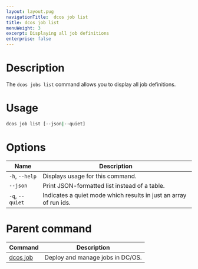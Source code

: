 ```yaml
---
layout: layout.pug
navigationTitle:  dcos job list
title: dcos job list
menuWeight: 3
excerpt: Displaying all job definitions
enterprise: false
---
```



# Description
The `dcos jobs list` command allows you to display all job definitions.

# Usage

```bash
dcos job list [--json|--quiet]
```

# Options

| Name |  Description |
|---------|-------------|
| `-h`, `--help` | Displays usage for this command. |
| `--json`   |   Print JSON-formatted list instead of a table. |
| `-q`, `--quiet` | Indicates a quiet mode which results in just an array of run ids. |

# Parent command

| Command | Description |
|---------|-------------|
| [dcos job](/dcos/1.12/cli/command-reference/dcos-job/) |  Deploy and manage jobs in DC/OS. |
